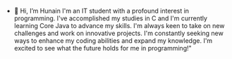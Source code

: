 - 👋 Hi, I’m Hunain
I'm an IT student with a profound interest in programming. I've accomplished my studies in C and I'm currently learning Core Java to advance my skills. I'm always keen to take on new challenges and work on innovative projects. I'm constantly seeking new ways to enhance my coding abilities and expand my knowledge. I'm excited to see what the future holds for me in programming!"

